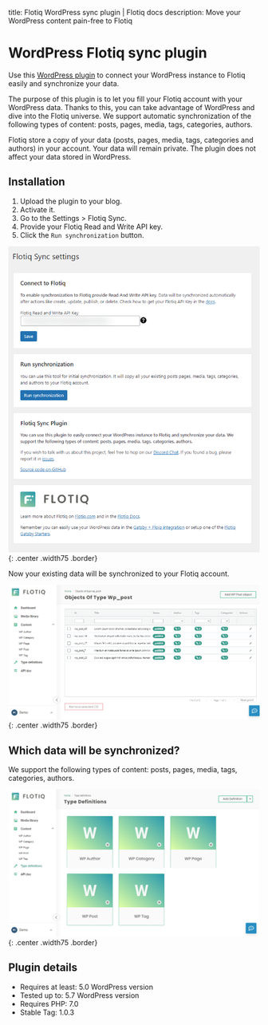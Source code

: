 title: Flotiq WordPress sync plugin | Flotiq docs
description: Move your WordPress content pain-free to Flotiq

# WordPress Flotiq sync plugin

Use this [WordPress plugin](https://wordpress.org/plugins/flotiq-sync/) to connect your WordPress instance to Flotiq easily and synchronize your data.

The purpose of this plugin is to let you fill your Flotiq account with your WordPress data.
Thanks to this, you can take advantage of WordPress and dive into the Flotiq universe.
We support automatic synchronization of the following types of content: posts, pages, media, tags, categories, authors.

Flotiq store a copy of your data (posts, pages, media, tags, categories and authors) in your account.
Your data will remain private. The plugin does not affect your data stored in WordPress.


## Installation

1. Upload the plugin to your blog.
2. Activate it.
3. Go to the Settings > Flotiq Sync.
4. Provide your Flotiq Read and Write API key.
5. Click the `Run synchronization` button.

![](images/wordpress/screenshot-1.png){: .center .width75 .border}

Now your existing data will be synchronized to your Flotiq account.

![](images/wordpress/screenshot-3.png){: .center .width75 .border}

## Which data will be synchronized?

We support the following types of content: posts, pages, media, tags, categories, authors.

![](images/wordpress/screenshot-2.png){: .center .width75 .border}

## Plugin details

* Requires at least: 5.0 WordPress version
* Tested up to: 5.7 WordPress version
* Requires PHP: 7.0
* Stable Tag: 1.0.3
